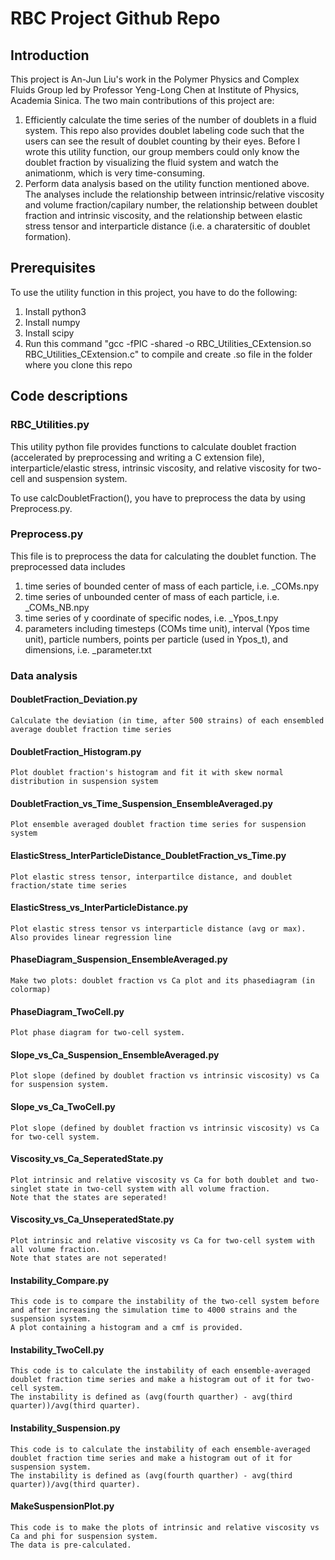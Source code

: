 # RBC Project Github Repo
## Introduction
This project is An-Jun Liu's work in the Polymer Physics and Complex Fluids Group led by Professor Yeng-Long Chen at Institute of Physics, Academia Sinica.
The two main contributions of this project are:
1. Efficiently calculate the time series of the number of doublets in a fluid system. This repo also provides doublet labeling code such that the users can see the result of doublet counting by their eyes. Before I wrote this utility function, our group members could only know the doublet fraction by visualizing the fluid system and watch the animationm, which is very time-consuming.
2. Perform data analysis based on the utility function mentioned above. The analyses include the relationship between intrinsic/relative viscosity and volume fraction/capilary number, the relationship between doublet fraction and intrinsic viscosity, and the relationship between elastic stress tensor and interparticle distance (i.e. a charatersitic of doublet formation).

## Prerequisites
To use the utility function in this project, you have to do the following:
1. Install python3
2. Install numpy
3. Install scipy
4. Run this command "gcc -fPIC -shared -o RBC_Utilities_CExtension.so RBC_Utilities_CExtension.c" to compile and create .so file in the folder where you clone this repo

## Code descriptions
### RBC_Utilities.py
This utility python file provides functions to calculate doublet fraction (accelerated by preprocessing and writing a C extension file), interparticle/elastic stress, intrinsic viscosity, and relative viscosity for two-cell and suspension system.

To use calcDoubletFraction(), you have to preprocess the data by using Preprocess.py.

### Preprocess.py
This file is to preprocess the data for calculating the doublet function.
The preprocessed data includes
1. time series of bounded center of mass of each particle, i.e. _COMs.npy
2. time series of unbounded center of mass of each particle, i.e. _COMs_NB.npy
3. time series of y coordinate of specific nodes, i.e. _Ypos_t.npy
4. parameters including timesteps (COMs time unit), interval (Ypos time unit), particle numbers, points per particle (used in Ypos_t), and dimensions, i.e. _parameter.txt

### Data analysis
#### DoubletFraction_Deviation.py
    Calculate the deviation (in time, after 500 strains) of each ensembled average doublet fraction time series
#### DoubletFraction_Histogram.py
    Plot doublet fraction's histogram and fit it with skew normal distribution in suspension system
#### DoubletFraction_vs_Time_Suspension_EnsembleAveraged.py
    Plot ensemble averaged doublet fraction time series for suspension system
#### ElasticStress_InterParticleDistance_DoubletFraction_vs_Time.py
    Plot elastic stress tensor, interpartilce distance, and doublet fraction/state time series
#### ElasticStress_vs_InterParticleDistance.py
    Plot elastic stress tensor vs interparticle distance (avg or max).
    Also provides linear regression line
#### PhaseDiagram_Suspension_EnsembleAveraged.py
    Make two plots: doublet fraction vs Ca plot and its phasediagram (in colormap)
#### PhaseDiagram_TwoCell.py
    Plot phase diagram for two-cell system.
#### Slope_vs_Ca_Suspension_EnsembleAveraged.py
    Plot slope (defined by doublet fraction vs intrinsic viscosity) vs Ca for suspension system.
#### Slope_vs_Ca_TwoCell.py
    Plot slope (defined by doublet fraction vs intrinsic viscosity) vs Ca for two-cell system.
#### Viscosity_vs_Ca_SeperatedState.py
    Plot intrinsic and relative viscosity vs Ca for both doublet and two-singlet state in two-cell system with all volume fraction.
    Note that the states are seperated!
#### Viscosity_vs_Ca_UnseperatedState.py
    Plot intrinsic and relative viscosity vs Ca for two-cell system with all volume fraction.
    Note that states are not seperated!
#### Instability_Compare.py
    This code is to compare the instability of the two-cell system before and after increasing the simulation time to 4000 strains and the suspension system.
    A plot containing a histogram and a cmf is provided.
#### Instability_TwoCell.py
    This code is to calculate the instability of each ensemble-averaged doublet fraction time series and make a histogram out of it for two-cell system.
    The instability is defined as (avg(fourth quarther) - avg(third quarter))/avg(third quarter).
#### Instability_Suspension.py
    This code is to calculate the instability of each ensemble-averaged doublet fraction time series and make a histogram out of it for suspension system.
    The instability is defined as (avg(fourth quarther) - avg(third quarter))/avg(third quarter).
#### MakeSuspensionPlot.py
    This code is to make the plots of intrinsic and relative viscosity vs Ca and phi for suspension system.
    The data is pre-calculated.